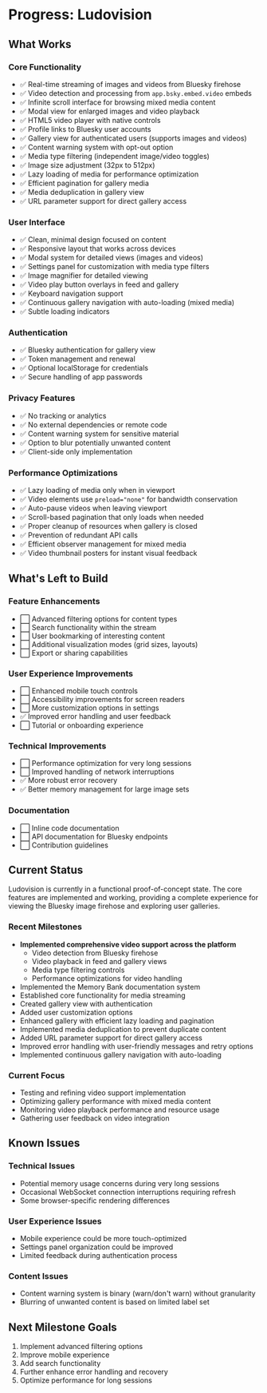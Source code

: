 # Progress: Ludovision

## What Works

### Core Functionality
- ✅ Real-time streaming of images and videos from Bluesky firehose
- ✅ Video detection and processing from `app.bsky.embed.video` embeds
- ✅ Infinite scroll interface for browsing mixed media content
- ✅ Modal view for enlarged images and video playback
- ✅ HTML5 video player with native controls
- ✅ Profile links to Bluesky user accounts
- ✅ Gallery view for authenticated users (supports images and videos)
- ✅ Content warning system with opt-out option
- ✅ Media type filtering (independent image/video toggles)
- ✅ Image size adjustment (32px to 512px)
- ✅ Lazy loading of media for performance optimization
- ✅ Efficient pagination for gallery media
- ✅ Media deduplication in gallery view
- ✅ URL parameter support for direct gallery access

### User Interface
- ✅ Clean, minimal design focused on content
- ✅ Responsive layout that works across devices
- ✅ Modal system for detailed views (images and videos)
- ✅ Settings panel for customization with media type filters
- ✅ Image magnifier for detailed viewing
- ✅ Video play button overlays in feed and gallery
- ✅ Keyboard navigation support
- ✅ Continuous gallery navigation with auto-loading (mixed media)
- ✅ Subtle loading indicators

### Authentication
- ✅ Bluesky authentication for gallery view
- ✅ Token management and renewal
- ✅ Optional localStorage for credentials
- ✅ Secure handling of app passwords

### Privacy Features
- ✅ No tracking or analytics
- ✅ No external dependencies or remote code
- ✅ Content warning system for sensitive material
- ✅ Option to blur potentially unwanted content
- ✅ Client-side only implementation

### Performance Optimizations
- ✅ Lazy loading of media only when in viewport
- ✅ Video elements use `preload="none"` for bandwidth conservation
- ✅ Auto-pause videos when leaving viewport
- ✅ Scroll-based pagination that only loads when needed
- ✅ Proper cleanup of resources when gallery is closed
- ✅ Prevention of redundant API calls
- ✅ Efficient observer management for mixed media
- ✅ Video thumbnail posters for instant visual feedback

## What's Left to Build

### Feature Enhancements
- ⬜ Advanced filtering options for content types
- ⬜ Search functionality within the stream
- ⬜ User bookmarking of interesting content
- ⬜ Additional visualization modes (grid sizes, layouts)
- ⬜ Export or sharing capabilities

### User Experience Improvements
- ⬜ Enhanced mobile touch controls
- ⬜ Accessibility improvements for screen readers
- ⬜ More customization options in settings
- ✅ Improved error handling and user feedback
- ⬜ Tutorial or onboarding experience

### Technical Improvements
- ⬜ Performance optimization for very long sessions
- ⬜ Improved handling of network interruptions
- ✅ More robust error recovery
- ✅ Better memory management for large image sets

### Documentation
- ⬜ Inline code documentation
- ⬜ API documentation for Bluesky endpoints
- ⬜ Contribution guidelines

## Current Status
Ludovision is currently in a functional proof-of-concept state. The core features are implemented and working, providing a complete experience for viewing the Bluesky image firehose and exploring user galleries.

### Recent Milestones
- **Implemented comprehensive video support across the platform**
  - Video detection from Bluesky firehose
  - Video playback in feed and gallery views
  - Media type filtering controls
  - Performance optimizations for video handling
- Implemented the Memory Bank documentation system
- Established core functionality for media streaming
- Created gallery view with authentication
- Added user customization options
- Enhanced gallery with efficient lazy loading and pagination
- Implemented media deduplication to prevent duplicate content
- Added URL parameter support for direct gallery access
- Improved error handling with user-friendly messages and retry options
- Implemented continuous gallery navigation with auto-loading

### Current Focus
- Testing and refining video support implementation
- Optimizing gallery performance with mixed media content
- Monitoring video playback performance and resource usage
- Gathering user feedback on video integration

## Known Issues

### Technical Issues
- Potential memory usage concerns during very long sessions
- Occasional WebSocket connection interruptions requiring refresh
- Some browser-specific rendering differences

### User Experience Issues
- Mobile experience could be more touch-optimized
- Settings panel organization could be improved
- Limited feedback during authentication process

### Content Issues
- Content warning system is binary (warn/don't warn) without granularity
- Blurring of unwanted content is based on limited label set

## Next Milestone Goals
1. Implement advanced filtering options
2. Improve mobile experience
3. Add search functionality
4. Further enhance error handling and recovery
5. Optimize performance for long sessions
